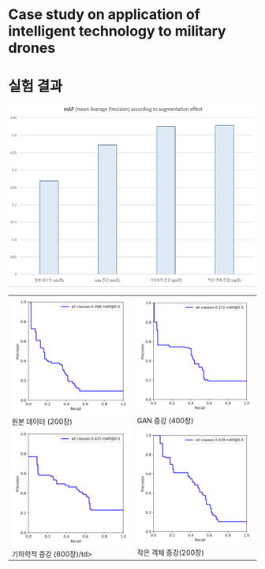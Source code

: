 # Case study on application of intelligent technology to military drones

# 실험 결과
<img src="./images/result.png"  width="700" height="370">

<table>
  <tr>
    <td><img src=".\runs\test\RAW_last\precision-recall_curve.png" alt="RAW_test" width="350"/><br> 원본 데이터 (200장) </td>
    <td><img src=".\runs\test\GAN_last\precision-recall_curve.png" alt="GAN_test" width="350"/><br> GAN 증강 (400장) </td>
  </tr>
  <tr>
    <td><img src=".\runs\test\AUG_last\precision-recall_curve.png" alt="Augmentation" width="350"/><br>기하학적 증강 (600장)/td>
    <td><img src=".\runs\test\SMALL_last\precision-recall_curve.png" alt="Small objet Augmentation" width="350"/><br> 작은 객체 증강(200장)</td>
  </tr>
</table>

